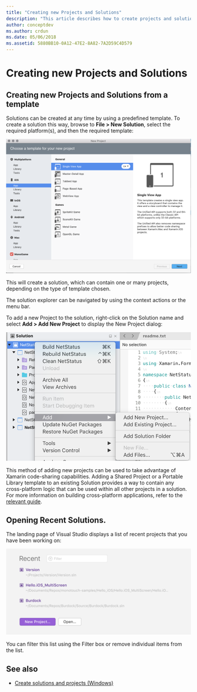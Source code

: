 ```yaml
---
title: "Creating new Projects and Solutions"
description: "This article describes how to create projects and solutions in Visual Studio for Mac"
author: conceptdev
ms.author: crdun
ms.date: 05/06/2018
ms.assetid: 5880BB10-0A12-47E2-8A82-7A2D59C4D579
---
```

# Creating new Projects and Solutions

## Creating new Projects and Solutions from a template

Solutions can be created at any time by using a predefined template. To create a solution this way, browse to **File > New Solution**, select the required platform(s), and then the required template:

![Create new Solutions](media/projects-and-solutions-image0.png)

This will create a solution, which can contain one or many projects, depending on the type of template chosen.

The solution explorer can be navigated by using the context actions or the menu bar.

To add a new Project to the solution, right-click on the Solution name and select **Add > Add New Project** to display the New Project dialog:

![Add a new Project](media/projects-and-solutions-image4.png)

This method of adding new projects can be used to take advantage of Xamarin code-sharing capabilities. Adding a Shared Project or a Portable Library template to an existing Solution provides a way to contain any cross-platform logic that can be used within all other projects in a solution. For more information on building cross-platform applications, refer to the [relevant guide](https://developer.xamarin.com/guides/cross-platform/application_fundamentals/code-sharing/).

## Opening Recent Solutions.

The landing page of Visual Studio displays a list of recent projects that you have been working on:

![Recent solutions section on welcome page](media/create-new-projects-recent.png)

You can filter this list using the Filter box or remove individual items from the list.

## See also

- [Create solutions and projects (Windows)](/visualstudio/ide/creating-solutions-and-projects)